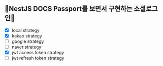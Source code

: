 ## 🌷NestJS DOCS Passport를 보면서 구현하는 **소셜로그인**🌷
- [x] local strategy
- [x] kakao strategy
- [ ] google strategy
- [ ] naver strategy
- [x] jwt access token strategy
- [ ] jwt refresh token strategy

